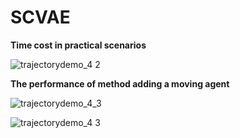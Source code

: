 # SCVAE
**Time cost in practical scenarios**

![trajectorydemo_4 2](https://github.com/zyz111/SCVAE/assets/26818557/658d4c04-666d-4d6a-9cd7-55ecbb4d4aff)

**The performance of method adding a moving agent**

![trajectorydemo_4_3](https://github.com/zyz111/SCVAE/assets/26818557/4ee7bc3f-b61a-446a-978f-55010efff019)

![trajectorydemo_4 3](https://github.com/zyz111/SCVAE/assets/26818557/f28f5876-44ca-4d67-ba4b-9502a6ee5f83)
